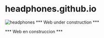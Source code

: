 # headphones.github.io
![headphones](https://user-images.githubusercontent.com/90490804/159212702-3dfebe28-dcb1-47db-a455-5b34f6b86dcc.PNG)
*** Web under construction ***

*** Web en construccion ***
